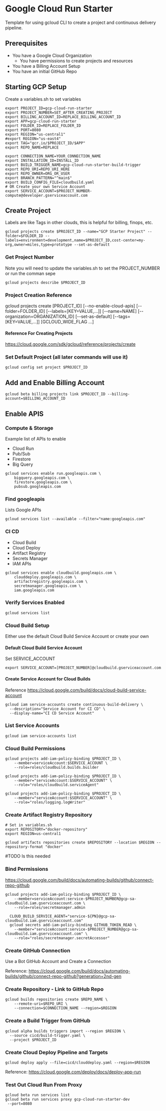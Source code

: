 # Google Cloud Run Starter
Template for using gcloud CLI to create a project and continuous delivery pipeline.


## Prerequisites
* You have a Google Cloud Organization
  * You have permissions to create projects and resources
* You have a Billing Account Setup
* You have an initial GitHub Repo 

## Starting GCP Setup

Create a variables.sh to set variables

```
export PROJECT_ID=gcp-cloud-run-starter
export PROJECT_NUMBER=SET_AFTER_CREATING_PROJECT
export BILLING_ACCOUNT_ID=REPLACE_BILLING_ACCOUNT_ID
export APP=gcp-cloud-run-starter
export FOLDER_ID=REPLACE_FOLDER_ID
export PORT=8080
export REGION="us-central1"
#export REGION="us-east4"
export TAG="gcr.io/$PROJECT_ID/$APP"
export REPO_NAME=REPLACE

export CONNECTION_NAME=YOUR_CONNECTION_NAME
export INSTALLATION_ID=INSTALL_ID
export BUILD_TRIGGER_NAME=gcp-cloud-run-starter-build-trigger
export REPO_URI=REPO_URI_HERE
export REPO_OWNER=ORG_OR_USER
export BRANCH_PATTERN="^main$" 
export BUILD_CONFIG_FILE=cloudbuild.yaml
# OR Create your own Service Account
export SERVICE_ACCOUNT=$PROJECT_NUMBER-compute@developer.gserviceaccount.com

```

## Create Project
Labels are like Tags in other clouds, this is helpful for billing, finops, etc.
```
gcloud projects create $PROJECT_ID --name="GCP Starter Project" --folder=$FOLDER_ID --labels=environment=development,name=$PROJECT_ID,cost-center=my-org,owner=miles,type=prototype --set-as-default
```

### Get Project Number
Note you will need to update the variables.sh to set the PROJECT_NUMBER or run the comman sepe
```
gcloud projects describe $PROJECT_ID 

```
### Project Creation Reference
gcloud projects create [PROJECT_ID] [--no-enable-cloud-apis] [--folder=FOLDER_ID] [--labels=[KEY=VALUE,…]] [--name=NAME] [--organization=ORGANIZATION_ID] [--set-as-default] [--tags=[KEY=VALUE,…]] [GCLOUD_WIDE_FLAG …]

#### Reference For Creating Projects
https://cloud.google.com/sdk/gcloud/reference/projects/create

### Set Default Project (all later commands will use it) 
```
gcloud config set project $PROJECT_ID
```

## Add and Enable Billing Account
```
gcloud beta billing projects link $PROJECT_ID --billing-account=$BILLING_ACCOUNT_ID
```

## Enable APIS

### Compute & Storage
Example list of APIs to enable
- Cloud Run
- Pub/Sub
- Firestore
- Big Query

```
gcloud services enable run.googleapis.com \
    bigquery.googleapis.com \
    firestore.googleapis.com \
    pubsub.googleapis.com 
```
### Find googleapis
Lists Google APIs 
```
gcloud services list --available --filter="name:googleapis.com"
```

### CI CD
- Cloud Build
- Cloud Deploy
- Artifact Registry
- Secrets Manager
- IAM APIs

```
gcloud services enable cloudbuild.googleapis.com \
    clouddeploy.googleapis.com \
    artifactregistry.googleapis.com \
    secretmanager.googleapis.com \
    iam.googleapis.com
```

### Verify Services Enabled 
```
gcloud services list 
```

### Cloud Build Setup
Either use the default Cloud Build Service Account or create your own

#### Default Cloud Build Service Account
Set SERVICE_ACCOUNT
```
export SERVICE_ACCOUNT=[PROJECT_NUMBER]@cloudbuild.gserviceaccount.com

```
#### Create Service Account for Cloud Builds
Reference https://cloud.google.com/build/docs/cloud-build-service-account

```
gcloud iam service-accounts create continuous-build-delivery \
  --description="Service Account for CI CD" \
  --display-name="CI CD Service Account"
```

### List Service Accounts
```
gcloud iam service-accounts list
```

### Cloud Build Permissions

```
gcloud projects add-iam-policy-binding $PROJECT_ID \
    --member=serviceAccount:$SERVICE_ACCOUNT \
    --role=roles/cloudbuild.builds.builder

gcloud projects add-iam-policy-binding $PROJECT_ID \
    --member="serviceAccount:$SERVICE_ACCOUNT" \
    --role="roles/cloudbuild.serviceAgent"

gcloud projects add-iam-policy-binding $PROJECT_ID \
    --member="serviceAccount:$SERVICE_ACCOUNT" \
    --role="roles/logging.logWriter"

```

### Create Artifact Registry Repository 
```
# Set in variables.sh
export REPOSITORY="docker-repository"
export REGION=us-central1

gcloud artifacts repositories create $REPOSITORY --location $REGION --repository-format "docker"
```

#TODO Is this needed
### Bind Permissions 
https://cloud.google.com/build/docs/automating-builds/github/connect-repo-github
```
gcloud projects add-iam-policy-binding $PROJECT_ID \
    --member=serviceAccount:service-$PROJECT_NUMBER@gcp-sa-cloudbuild.iam.gserviceaccount.com \
    --role=roles/secretmanager.admin

  CLOUD_BUILD_SERVICE_AGENT="service-${PN}@gcp-sa-cloudbuild.iam.gserviceaccount.com"
  gcloud secrets add-iam-policy-binding GITHUB_TOKEN_READ \
    --member="serviceAccount:service-$PROJECT_NUMBER@gcp-sa-cloudbuild.iam.gserviceaccount.com" \
    --role="roles/secretmanager.secretAccessor"    
```

### Create GitHub Connection

Use a Bot GitHub Account and Create a Connection

Reference: https://cloud.google.com/build/docs/automating-builds/github/connect-repo-github?generation=2nd-gen


### Create Repository - Link to GitHub Repo
```
gcloud builds repositories create $REPO_NAME \
    --remote-uri=$REPO_URI \
    --connection=$CONNECTION_NAME --region=$REGION
```

### Create a Build Trigger from GitHub
```
gcloud alpha builds triggers import --region $REGION \
  --source cicd/build-trigger.yaml \
  --project $PROJECT_ID
```

### Create Cloud Deploy Pipeline and Targets
```
gcloud deploy apply --file=cicd/clouddeploy.yaml --region=$REGION
```
Reference: https://cloud.google.com/deploy/docs/deploy-app-run

### Test Out Cloud Run From Proxy
```
gcloud beta run services list
gcloud beta run services proxy gcp-cloud-run-starter-dev	
 --port=8080
```
